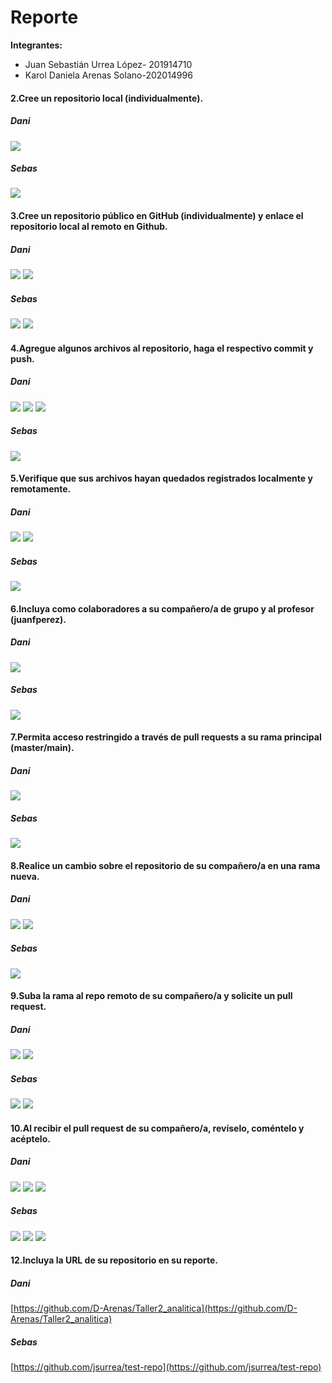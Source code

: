 # Reporte

**Integrantes:**

- Juan Sebastián Urrea López- 201914710
- Karol Daniela Arenas Solano-202014996

#### 2.Cree un repositorio local (individualmente).

##### Dani

![](Imagenes-Dani/2_repositorio_local.png)

##### Sebas

![](Imagenes-Sebas/2_git_init.png)

#### 3.Cree un repositorio público en GitHub (individualmente) y enlace el repositorio local al remoto en Github.

##### Dani

![](Imagenes-Dani/3.1_repositorio_público.png)
![](Imagenes-Dani/3.2_enlace%20repositorio.png)

##### Sebas

![](Imagenes-Sebas/3_github.png)
![](Imagenes-Sebas/3_git_remote.png)

#### 4.Agregue algunos archivos al repositorio, haga el respectivo commit y push.

##### Dani

![](Imagenes-Dani/4.1_nuevos_archivos.png)
![](Imagenes-Dani/4.2_commit.png)
![](Imagenes-Dani/4.3_push.png)

##### Sebas

![](Imagenes-Sebas/4_add_files.png)

#### 5.Verifique que sus archivos hayan quedados registrados localmente y remotamente.

##### Dani

![](Imagenes-Dani/5.1_registro_remoto.png)
![](Imagenes-Dani/5.2_registro_local.png)

##### Sebas

![](Imagenes-Sebas/5_changes_remote.png)

#### 6.Incluya como colaboradores a su compañero/a de grupo y al profesor (juanfperez).

##### Dani

![](Imagenes-Dani/6_colaboradores.png)

##### Sebas

![](Imagenes-Sebas/6_add_collaborators.png)

#### 7.Permita acceso restringido a través de pull requests a su rama principal (master/main).

##### Dani

![](Imagenes-Dani/7_pull_requests.png)

##### Sebas

![](Imagenes-Sebas/7_branch_protection.png)

#### 8.Realice un cambio sobre el repositorio de su compañero/a en una rama nueva.

##### Dani

![](Imagenes-Dani/8.1_new_branch.png)
![](Imagenes-Dani/8.2_añadir_archivos.png)

##### Sebas

![](Imagenes-Sebas/8_create_branch.png)

#### 9.Suba la rama al repo remoto de su compañero/a y solicite un pull request.

##### Dani

![](Imagenes-Dani/9.1_push.png)
![](Imagenes-Dani/9.2_pull_request.png)

##### Sebas

![](Imagenes-Sebas/9_push_branch.png)
![](Imagenes-Sebas/9_pull_request.png)

#### 10.Al recibir el pull request de su compañero/a, revíselo, coméntelo y acéptelo.

##### Dani

![](Imagenes-Dani/10.1%20review.png)
![](Imagenes-Dani/10.2%20approval.png)
![](Imagenes-Dani/10.3%20merge.png)

##### Sebas

![](Imagenes-Sebas/10_comment_review.png)
![](Imagenes-Sebas/10_approved.png)
![](Imagenes-Sebas/10_merged_changes.png)

#### 12.Incluya la URL de su repositorio en su reporte.

##### Dani

[https://github.com/D-Arenas/Taller2_analitica](https://github.com/D-Arenas/Taller2_analitica)

##### Sebas

[https://github.com/jsurrea/test-repo](https://github.com/jsurrea/test-repo)
